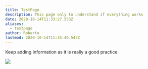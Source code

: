 ```yaml
---
title: TestPage
description: This page only to understand if everything works
date: 2020-10-14T11:33:27.553Z
aliases:
  - testpage
author: Roberto
lastmod: 2020-10-14T11:35:40.543Z
---
```

Keep adding information as it is really a good practice



![](/page/testpage/visualisation.png)